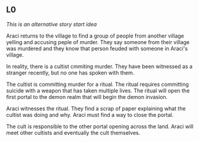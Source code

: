 ## L0

*This is an alternative story start idea*

Araci returns to the village to find a group of people from another village yelling and accusing peple of murder. They say someone from their village was murdered and they know that person feuded with someone in Araci's village.

In reality, there is a cultist cmmiting murder. They have been witnessed as a stranger recently, but no one has spoken with them.

The cultist is committing murder for a ritual. The ritual requires committing suicide with a weapon that has taken multiple lives. The ritual will open the first portal to the demon realm that will begin the demon invasion.

Araci witnesses the ritual. They find a scrap of paper explaining what the cultist was doing and why. Araci must find a way to close the portal.

The cult is responsible to the other portal opening across the land. Araci will meet other cultists and eventually the cult themselves.